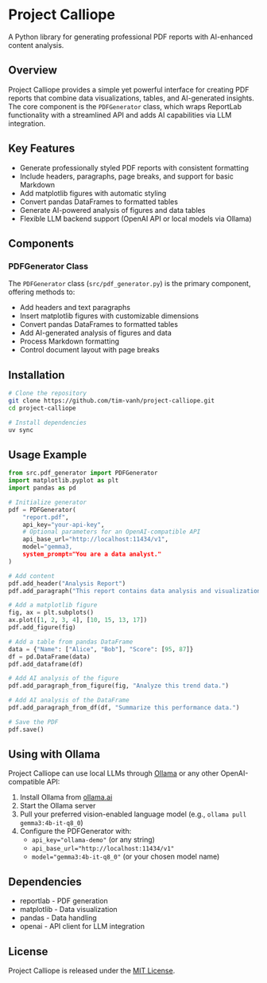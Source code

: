 # Project Calliope

A Python library for generating professional PDF reports with AI-enhanced content analysis.

## Overview

Project Calliope provides a simple yet powerful interface for creating PDF reports that combine data visualizations, tables, and AI-generated insights. The core component is the `PDFGenerator` class, which wraps ReportLab functionality with a streamlined API and adds AI capabilities via LLM integration.

## Key Features

- Generate professionally styled PDF reports with consistent formatting
- Include headers, paragraphs, page breaks, and support for basic Markdown
- Add matplotlib figures with automatic styling
- Convert pandas DataFrames to formatted tables
- Generate AI-powered analysis of figures and data tables
- Flexible LLM backend support (OpenAI API or local models via Ollama)

## Components

### PDFGenerator Class

The `PDFGenerator` class (`src/pdf_generator.py`) is the primary component, offering methods to:

- Add headers and text paragraphs
- Insert matplotlib figures with customizable dimensions
- Convert pandas DataFrames to formatted tables
- Add AI-generated analysis of figures and data
- Process Markdown formatting
- Control document layout with page breaks

## Installation

```bash
# Clone the repository
git clone https://github.com/tim-vanh/project-calliope.git
cd project-calliope

# Install dependencies
uv sync
```

## Usage Example

```python
from src.pdf_generator import PDFGenerator
import matplotlib.pyplot as plt
import pandas as pd

# Initialize generator
pdf = PDFGenerator(
    "report.pdf", 
    api_key="your-api-key",
    # Optional parameters for an OpenAI-compatible API
    api_base_url="http://localhost:11434/v1",
    model="gemma3,
    system_prompt="You are a data analyst."
)

# Add content
pdf.add_header("Analysis Report")
pdf.add_paragraph("This report contains data analysis and visualizations.")

# Add a matplotlib figure
fig, ax = plt.subplots()
ax.plot([1, 2, 3, 4], [10, 15, 13, 17])
pdf.add_figure(fig)

# Add a table from pandas DataFrame
data = {"Name": ["Alice", "Bob"], "Score": [95, 87]}
df = pd.DataFrame(data)
pdf.add_dataframe(df)

# Add AI analysis of the figure
pdf.add_paragraph_from_figure(fig, "Analyze this trend data.")

# Add AI analysis of the DataFrame
pdf.add_paragraph_from_df(df, "Summarize this performance data.")

# Save the PDF
pdf.save()
```

## Using with Ollama

Project Calliope can use local LLMs through [Ollama](https://ollama.ai/) or any other OpenAI-compatible API:

1. Install Ollama from [ollama.ai](https://ollama.ai/)
2. Start the Ollama server
3. Pull your preferred vision-enabled language model (e.g., `ollama pull gemma3:4b-it-q8_0`)
4. Configure the PDFGenerator with:
   - `api_key="ollama-demo"` (or any string)
   - `api_base_url="http://localhost:11434/v1"`
   - `model="gemma3:4b-it-q8_0"` (or your chosen model name)

## Dependencies

- reportlab - PDF generation
- matplotlib - Data visualization
- pandas - Data handling
- openai - API client for LLM integration

## License

Project Calliope is released under the [MIT License](LICENSE).
